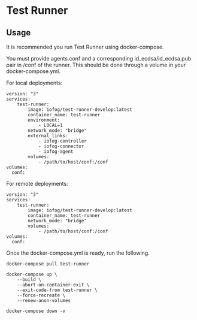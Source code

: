 # Test Runner

## Usage

It is recommended you run Test Runner using docker-compose.

You must provide agents.conf and a corresponding id_ecdsa/id_ecdsa.pub pair in /conf of the runner. This should be done through a volume in your docker-compose.yml.

For local deployments:
```
version: "3"
services:
    test-runner:
        image: iofog/test-runner-develop:latest
        container_name: test-runner
        environment:
            - LOCAL=1
        network_mode: "bridge"
        external_links: 
            - iofog-controller
            - iofog-connector
            - iofog-agent
        volumes:
            - /path/to/host/conf:/conf
volumes:
  conf:
```

For remote deployments:
```
version: "3"
services:
    test-runner:
        image: iofog/test-runner-develop:latest
        container_name: test-runner
        network_mode: "bridge"
        volumes:
            - /path/to/host/conf:/conf
volumes:
  conf:
```

Once the docker-compose.yml is ready, run the following.

```
docker-compose pull test-runner

docker-compose up \
    --build \
    --abort-on-container-exit \
    --exit-code-from test-runner \
    --force-recreate \
    --renew-anon-volumes

docker-compose down -v
```